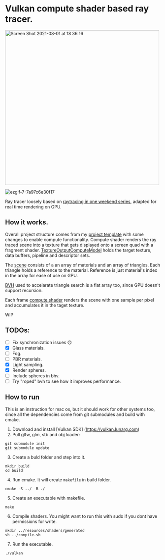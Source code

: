 # Vulkan compute shader based ray tracer.

<img width="500" alt="Screen Shot 2021-08-01 at 18 36 16" src="https://user-images.githubusercontent.com/44236259/127766493-e2402bde-48ca-462a-8110-d849151e9d18.png">

![ezgif-7-7a97c6e30f17](https://user-images.githubusercontent.com/44236259/127881165-f86d19b0-65f0-4b07-81e6-2ff1b92eea1e.gif)

Ray tracer loosely based on [raytracing in one weekend series](https://raytracing.github.io), adapted for real time rendering on GPU.

## How it works.
Overall project structure comes from my [project template](https://github.com/grigoryoskin/vulkan-project-starter) with some changes to enable compute functionality.
Compute shader renders the ray traced scene into a texture that gets displayed onto a screen quad with a fragment shader.
[TextureOutputComputeModel](https://github.com/grigoryoskin/vulkan-compute-ray-tracing/blob/master/src/compute/TextureOutputComputeModel.h) holds the target texture, data buffers, pipeline and descriptor sets.

The [scene](https://github.com/grigoryoskin/vulkan-compute-ray-tracing/blob/master/src/compute/RtScene.h) consists of a an array of materials and an array of triangles. Each triangle holds a reference to the material. Reference is just material's index in the array for ease of use on GPU. 

[BVH](https://github.com/grigoryoskin/vulkan-compute-ray-tracing/blob/master/src/compute/Bvh.h) used to accelarate triangle search is a flat array too, since GPU doesn't support recursion.

Each frame [compute shader](https://github.com/grigoryoskin/vulkan-compute-ray-tracing/blob/master/resources/shaders/source/ray-trace-compute.comp) renders the scene with one sample per pixel and accumulates it in the taget texture.

WIP

## TODOs:
- [ ] Fix synchronization issues 😠 
- [X] Glass materials.
- [ ] Fog.
- [ ] PBR materials.
- [X] Light sampling.
- [X] Render spheres.
- [ ] Include spheres in bhv.
- [ ] Try "roped" bvh to see how it improves performance.

## How to run
This is an instruction for mac os, but it should work for other systems too, since all the dependencies come from git submodules and build with cmake.
1. Download and install [Vulkan SDK] (https://vulkan.lunarg.com)
2. Pull glfw, glm, stb and obj loader:
```
git submudule init
git submodule update
```
3. Create a buld folder and step into it.
```
mkdir build
cd build
```
4. Run cmake. It will create `makefile` in build folder.
```
cmake -S ../ -B ./
```
5. Create an executable with makefile.
```
make
```
6. Compile shaders. You might want to run this with sudo if you dont have permissions for write.
```
mkdir ../resources/shaders/generated
sh ../compile.sh
```
7. Run the executable.
```
./vulkan
```
